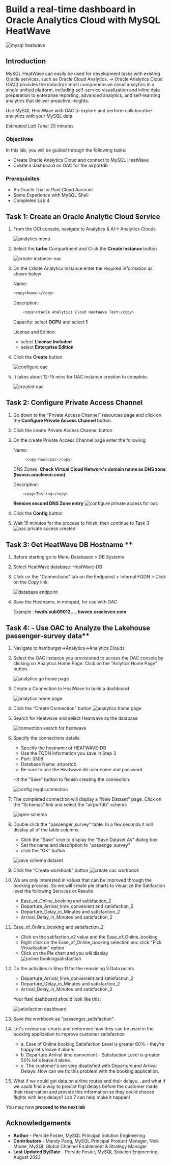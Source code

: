 # Build a real-time dashboard in Oracle Analytics Cloud with MySQL HeatWave

![mysql heatwave](./images/mysql-heatwave-logo.jpg "mysql heatwave")

## Introduction

MySQL HeatWave can easily be used for development tasks with existing Oracle services, such as Oracle Cloud Analytics. -> Oracle Analytics Cloud (OAC) provides the industry’s most comprehensive cloud analytics in a single unified platform, including self-service visualization and inline data preparation to enterprise reporting, advanced analytics, and self-learning analytics that deliver proactive insights.

Use MySQL HeatWave with OAC to explore and perform collaborative analytics with your MySQL data.

_Estimated Lab Time:_ 20 minutes

### Objectives

In this lab, you will be guided through the following tasks:

- Create Oracle Analytics Cloud and connect to MySQL HeatWave
- Create a dashboard on OAC for the airportdb

### Prerequisites

- An Oracle Trial or Paid Cloud Account
- Some Experience with MySQL Shell
- Completed Lab 4

## Task 1:  Create an Oracle Analytic Cloud Service

1. From the OCI console, navigate to Analytics & AI-> Analytics Clouds

    ![analytics menu](./images/analytics-menu.png "analytics menu")

2. Select the **turbo** Compartment and Click the **Create Instance** button

    ![create-instance-oac](./images/create-instance-oac.png "create-instance-oac ")

3. On the Create Analytics Instance enter the required information as shown below

    Name:

    ```bash
    <copy>hwoac</copy> 
    ```

    Description:

    ```bash
        <copy>Oracle Analytics Cloud HeatWave Test</copy>
    ```

    Capacity: select **OCPU** and select **1**

    License and Edition:
    - select **License Included**
    - select **Enterprise Edition**

4. Click the **Create** button

    ![configure oac](./images/config-oac.png "config-oac ")

5. It takes about 12-15 mins for OAC instance creation to complete.

    ![created oac](./images/created-oac.png " created-oac")

## Task 2: Configure Private Access Channel

1. Go down to the “Private Access Channel” resources page and click on the **Configure Private Access Channel**  button.

2. Click the create Private Access Channel button

3. On the create Private Access Channel page enter the following:

    Name:

    ```bash
         <copy>hwoacpac</copy>
    ```

    DNS Zones:
    **Check Virtual Cloud Network's domain name as DNS zone (hwvcn.oraclevcn.com)**

    Description:

    ```bash
        <copy>Testing</copy>
    ```

    **Remove second  DNS Zone entry**
    ![configure private access for oac](./images/config-pac-oac.png " config-pac-oac")

4. Click the **Config** button

5. Wait 15 minutes for the process to finish, then continue to Task 3
    ![oac private access created  ](./images/created-pac-oac.png " created-pac-oac")

## Task 3: Get HeatWave DB Hostname **

1. Before starting go to Menu Databases > DB Systems

2. Select HeatWave database: HeatWave-DB

3. Click on the "Connections" tab on the Endpoinst > Internal FQDN > Click on the Copy link.

    ![database endpoint](./images/hw-db-endpoint.png "hw-db-endpoint ")

4. Save the Hostname, in notepad, for use with OAC

    Example : **hwdb.sub09012.....hwvcn.oraclevcn.com**

## Task 4: - Use OAC to Analyze the Lakehouse passenger-survey data**

1. Navigate to hamburger->Analytics->Analytics Clouds

2. Select the OAC instance you provisioned to access the OAC console by clicking on Analytics Home Page. Click on the "Anlytics Home Page" button.

    ![analytics go home page](./images/analytics-go-home-page.png "analytics-go-home-page ")

3. Create a Connection to HeatWave to build a dashboard

    ![analytics home page](./images/analytics-home-page.png " analytics-home-page")
4. Click the "Create Connection" button
    ![analytics home page](./images/analytics-dataset-connections.png " analytics-home-page")

5. Search for Heatwave and select Heatwave as the database

      ![connection search for heatwave](./images/add-connection-mysql.png "aconnection search for heatwave")

6. Specify the connections details

    - Specify the hostname of HEATWAVE-DB
    - Use the FQDN information you save in Step 3
    - Port: 3306
    - Database Name: airportdb  
    - Be sure to use the Heatwave db user name and password

   Hit the "Save" button to fisnish creating the connection.

    ![config myql connection](./images/config-add-connection-mysql.png "config-add-connection-mysql ")

7. The completed connection will display  a "New Dataset" page. Click on the "Schemas" link and select the "airportdb" schema

    ![open schema](./images/open-schema.png "open schema ")
8. Double click the "passenger\_survey" table. In a few seconds it will display all of the table columns. 

    - Click the "Save" icon to display the "Save Dataset As" dialog box 
    - Set the name and description to "passenge\_survey"
    - click the "OK" button

    ![save schema dataset](./images/schema-dataset.png "save schema dataset ")

9. Click the "Create workbook" button
    ![create oac workbook](./images/create-workbook-schema.png "create-workbook-oac")

10. We are only interested in values that can be improved through the booking process. So we will create pie charts to visualize the Satifaction level the following  Services or Results
    - Ease\_of\_Online\_booking and satisfaction\_2
    - Departure\_Arrival\_time\_convenient and satisfaction\_2
    - Departure\_Delay\_in\_Minutes and satisfaction\_2
    - Arrival\_Delay\_in\_Minutes and satisfaction\_2

11. Ease_of\_Online\_booking and satisfaction\_2

    - Click on the satifaction\_v2 value and the Ease_of\_Online\_booking
    - Right click on the Ease_of\_Online\_booking selection anc click "Pick Visualization" option
    - Click on the Pie chart and you will display
    ![online bookingsatisfaction](./images/chart-online-booking-satisfaction.png "online bookingsatisfaction")

12. Do the activities in Step 11  for the remaining 3 Data points

    - Departure\_Arrival\_time\_convenient and satisfaction\_2
    - Departure\_Delay\_in\_Minutes and satisfaction\_2
    - Arrival\_Delay\_in\_Minutes and satisfaction\_2

    Your fianl dashboard should look like this:

    ![satisfaction dashboard](./images/satisfaction-dashboard.png "satisfaction dashboard")

13. Save the workbook as "passenger\_satisfaction".
14. Let's review our charts and determine how they can be used in the booking application to improve customer satisfaction
    - a. Ease of Online booking Satisfaction Level is greater 60% - they're happy let's leave it alone.
    - b. Departure Arrival time convenient - Satisfaction Level is greater 50% let's leave it alone.
    - c. The customer's are very disatisfied with  Departure and Arrival Delays. How can we fix this problem with the booking application.

15. What if we could get data on airline routes and their delays... and what if we cauld find a way to predict fligt delays before the customer made their reservation and provide this information so they could choose flights with less delays? Lab 7 can help make it happen! 

You may now **proceed to the next lab**

## Acknowledgements

- **Author** - Perside Foster, MySQL Principal Solution Engineering
- **Contributors** - Mandy Pang, MySQL Principal Product Manager,  Nick Mader, MySQL Global Channel Enablement & Strategy Manager
- **Last Updated By/Date** - Perside Foster, MySQL Solution Engineering, August 2023